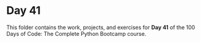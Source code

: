 # Day 41

This folder contains the work, projects, and exercises for **Day 41** of the 100 Days of Code: The Complete Python Bootcamp course.
